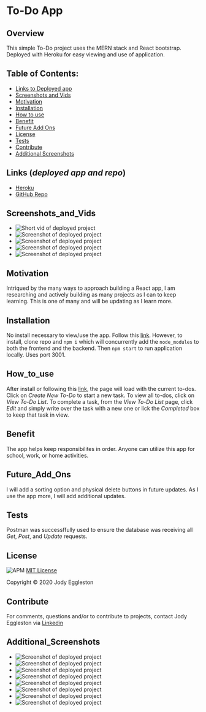# To-Do App 

## Overview 
This simple To-Do project uses the MERN stack and React bootstrap. Deployed with Heroku for easy viewing and use of application.

  ## Table of Contents:
  - [Links to Deployed app](#Links (*deployed app and repo*))
  - [Screenshots and Vids](#Screenshots_and_Vids)
  - [Motivation](#Motivation)
  - [Installation](#Installation)
  - [How to use](#How_to_use)
  - [Benefit](#Benefit)
  - [Future Add Ons](#Future_Add_Ons)
  - [License](#License)
  - [Tests](#Tests)
  - [Contribute](#Contribute)
  - [Additional Screenshots](#Additional_Screenshots)

 ## Links (*deployed app and repo*)
  - [Heroku](https://nameofherokuproject.herokuapp.com/)
  - [GitHub Repo](https://github.com/jmeggles/nameofproject)

 ## Screenshots_and_Vids 
  - ![Short vid of deployed project](https://media.giphy.com/media/SYQQ0YGVIDQItZaXD2/giphy.gif)
  - ![Screenshot of deployed project](./client/public/assets/images/screenshot1.png)  
  - ![Screenshot of deployed project](./client/public/assets/images/screenshot2.png)
  - ![Screenshot of deployed project](./client/public/assets/images/screenshot3.png)  
  - ![Screenshot of deployed project](./client/public/assets/images/screenshot4.png)
  
  ## Motivation
 Intriqued by the many ways to approach building a React app, I am researching and actively building as many projects as I can to keep learning.  This is one of many and will be updating as I learn more.

  ## Installation  
No install necessary to view/use the app. Follow this [link]().  However, to install, clone repo and `npm i` which will concurrently add the `node_modules` to both the frontend and the backend.  Then `npm start` to run application locally.  Uses port 3001. 

  ## How_to_use
After install or following this [link](), the page will load with the current to-dos.  Click on *Create New To-Do* to start a new task.  To view all to-dos, click on *View To-Do List*. To complete a task, from the *View To-Do List* page, click *Edit* and simply write over the task with a new one or lick the *Completed* box to keep that task in view.  

  ## Benefit
 The app helps keep responsibilites in order.  Anyone can utilize this app for school, work, or home activities. 

 ## Future_Add_Ons
 I will add a sorting option and physical delete buttons in future updates. As I use the app more, I will add additional updates.

  ## Tests
Postman was successffully used to ensure the database was receiving all *Get*, *Post*, and *Update* requests. 
 
  ## License 
  ![APM](https://img.shields.io/apm/l/npm?color=pink&style=plastic)
  [MIT License](https://opensource.org/licenses/MIT)
  
  Copyright © 2020 Jody Eggleston 

  ## Contribute
  For comments, questions and/or to contribute to projects, contact Jody Eggleston via 
  [Linkedin](https://www.linkedin.com/in/jody-eggleston/)

  ## Additional_Screenshots
  - ![Screenshot of deployed project](./client/public/assets/images/To-Do-MongoDB.png)
  - ![Screenshot of deployed project](./client/public/assets/images/To-Do-Postman1.png)
  - ![Screenshot of deployed project](./client/public/assets/images/To-Do-Postman2.png)
  - ![Screenshot of deployed project](./client/public/assets/images/To-Do-Postman3.png)
  - ![Screenshot of deployed project](./client/public/assets/images/To-Do-Postman4.png)
  - ![Screenshot of deployed project](./client/public/assets/images/To-Do-Postman5.png)
  - ![Screenshot of deployed project](./client/public/assets/images/To-Do-Postman6.png)
  - ![Screenshot of deployed project](./client/public/assets/images/To-Do-Postman7.png)
